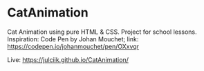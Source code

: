 # CatAnimation

Cat Animation using pure HTML & CSS.
Project for school lessons.
Inspiration: Code Pen by Johan Mouchet; link: https://codepen.io/johanmouchet/pen/OXxvqr

Live: https://julciik.github.io/CatAnimation/
